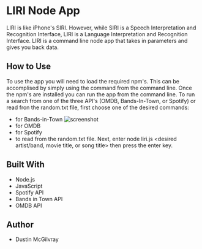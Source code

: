 # LIRI Node App
LIRI is like iPhone's SIRI. However, while SIRI is a Speech Interpretation and Recognition Interface, LIRI is a Language Interpretation and Recognition Interface. LIRI is a command line node app that takes in parameters and gives you back data.

## How to Use
To use the app you will need to load the required npm's. This can be accomplised by simply using the command <npm install> from the command line. Once the npm's are installed you can run the app from the command line. To run a search from one of the three API's (OMDB, Bands-In-Town, or Spotify) or read fron the random.txt file, first choose one of the desired commands:
  - <concert-this> for Bands-in-Town
  ![screenshot](screenShot_concert_this.jpg)
  - <movie-this> for OMDB
  - <spotify-this-song> for Spotify
  - <do-what-it-says> to read from the random.txt file.
Next, enter node liri.js <desired command> <desired artist/band, movie title, or song title> then press the enter key.

  
  
## Built With
* Node.js
* JavaScript
* Spotify API
* Bands in Town API
* OMDB API

## Author
* Dustin McGilvray
